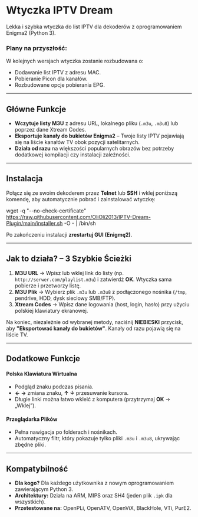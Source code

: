 # Wtyczka IPTV Dream

Lekka i szybka wtyczka do list IPTV dla dekoderów z oprogramowaniem Enigma2 (Python 3).

### Plany na przyszłość:
W kolejnych wersjach wtyczka zostanie rozbudowana o:
* Dodawanie list IPTV z adresu MAC.
* Pobieranie Picon dla kanałów.
* Rozbudowane opcje pobierania EPG.

---

## Główne Funkcje

* **Wczytuje listy M3U** z adresu URL, lokalnego pliku (`.m3u`, `.m3u8`) lub poprzez dane Xtream Codes.
* **Eksportuje kanały do bukietów Enigma2** – Twoje listy IPTV pojawiają się na liście kanałów TV obok pozycji satelitarnych.
* **Działa od razu** na większości popularnych obrazów bez potrzeby dodatkowej kompilacji czy instalacji zależności.

---

## Instalacja

Połącz się ze swoim dekoderem przez **Telnet** lub **SSH** i wklej poniższą komendę, aby automatycznie pobrać i zainstalować wtyczkę:

wget -q "--no-check-certificate" https://raw.githubusercontent.com/OliOli2013/IPTV-Dream-Plugin/main/installer.sh -O - | /bin/sh

Po zakończeniu instalacji **zrestartuj GUI (Enigmę2)**.

---

## Jak to działa? – 3 Szybkie Ścieżki

1.  **M3U URL** → Wpisz lub wklej link do listy (np. `http://serwer.com/playlist.m3u`) i zatwierdź **OK**. Wtyczka sama pobierze i przetworzy listę.
2.  **M3U Plik** → Wybierz plik `.m3u` lub `.m3u8` z podłączonego nośnika (`/tmp`, pendrive, HDD, dysk sieciowy SMB/FTP).
3.  **Xtream Codes** → Wpisz dane logowania (host, login, hasło) przy użyciu polskiej klawiatury ekranowej.

Na koniec, niezależnie od wybranej metody, naciśnij **NIEBIESKI** przycisk, aby **"Eksportować kanały do bukietów"**. Kanały od razu pojawią się na liście TV.

---

## Dodatkowe Funkcje

#### Polska Klawiatura Wirtualna
* Podgląd znaku podczas pisania.
* **← →** zmiana znaku, **↑ ↓** przesuwanie kursora.
* Długie linki można łatwo wkleić z komputera (przytrzymaj **OK** → „Wklej”).

#### Przeglądarka Plików
* Pełna nawigacja po folderach i nośnikach.
* Automatyczny filtr, który pokazuje tylko pliki `.m3u` i `.m3u8`, ukrywając zbędne pliki.

---

## Kompatybilność

* **Dla kogo?** Dla każdego użytkownika z nowym oprogramowaniem zawierającym Python 3.
* **Architektury:** Działa na ARM, MIPS oraz SH4 (jeden plik `.ipk` dla wszystkich).
* **Przetestowane na:** OpenPLi, OpenATV, OpenViX, BlackHole, VTi, PurE2.
